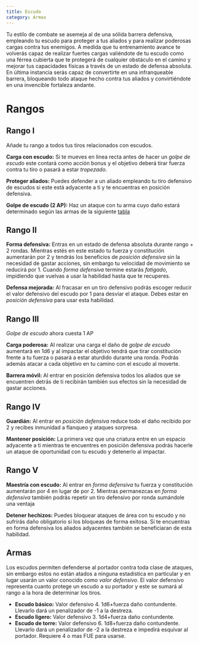 ```yaml
---
title: Escudo
category: Armas
---
```


Tu estilo de combate se asemeja al de una sólida barrera defensiva, empleando tu escudo para proteger a tus aliados y para realizar poderosas cargas contra tus enemigos. A medida que tu entrenamiento avance te volverás capaz de realizar fuertes cargas valiéndote de tu escudo como una férrea cubierta que te protegerá de cualquier obstáculo en el camino y mejorar tus capacidades físicas a través de un estado de defensa absoluta. En última instancia serás capaz de convertirte en una infranqueable barrera, bloqueando todo ataque hecho contra tus aliados y convirtiéndote en una invencible fortaleza andante.

# Rangos

## Rango I

Añade tu rango a todos tus tiros relacionados con escudos.

**Carga con escudo:** Si te mueves en línea recta antes de hacer un *golpe de escudo* este contará como acción bonus y el objetivo deberá tirar fuerza contra tu tiro o pasará a estar *tropezado*.

**Proteger aliados:** Puedes defender a un aliado empleando tu tiro defensivo de escudos si este está adyacente a ti y te encuentras en posición defensiva.

**Golpe de escudo (2 AP):** Haz un ataque con tu arma cuyo daño estará determinado según las armas de la siguiente [tabla](https://raldamain.com/rules/Rangos/Armas/escudo.html#armas)

## Rango II

**Forma defensiva:** Entras en un estado de defensa absoluta durante rango + 2 rondas. Mientras estés en este estado tu fuerza y constitución aumentarán por 2 y tendrás los beneficios de *posición defensiva* sin la necesidad de gastar acciones, sin embargo tu velocidad de movimiento se reducirá por 1. Cuando *forma defensiva* termine estarás *fatigado*, impidiendo que vuelvas a usar la habilidad hasta que te recuperes.

**Defensa mejorada:** Al fracasar en un tiro defensivo podrás escoger reducir el valor defensivo del escudo por 1 para desviar el ataque. Debes estar en *posición defensiva* para usar esta habilidad.

## Rango III

*Golpe de escudo* ahora cuesta 1 AP

**Carga poderosa:** Al realizar una carga el daño de *golpe de escudo* aumentará en 1d6 y al impactar el objetivo tendrá que tirar constitución frente a tu fuerza o pasará a estar aturdido durante una ronda. Podrás además atacar a cada objetivo en tu camino con el escudo al moverte. 

**Barrera móvil:** Al entrar en posición defensiva todos los aliados que se encuentren detrás de ti recibirán también sus efectos sin la necesidad de gastar acciones.

## Rango IV

**Guardián:** Al entrar en *posición defensiva* reduce todo el daño recibido por 2 y recibes inmunidad a flanqueo y ataques sorpresa.

**Mantener posición:** La primera vez que una criatura entre en un espacio adyacente a ti mientras te encuentres en posición defensiva podrás hacerle un ataque de oportunidad con tu escudo y detenerlo al impactar.

## Rango V

**Maestría con escudo:** Al entrar en *forma defensiva* tu fuerza y constitución aumentarán por 4 en lugar de por 2. Mientras permanezcas en *forma defensiva* también podrás repetir un tiro defensivo por ronda sumándole una ventaja

**Detener hechizos:** Puedes bloquear ataques de área con tu escudo y no sufrirás daño obligatorio si los bloqueas de forma exitosa. Si te encuentras en forma defensiva los aliados adyacentes también se beneficiaran de esta habilidad.

## Armas

Los escudos permiten defenderse al portador contra toda clase de ataques, sin embargo estos no están atados a ninguna estadística en particular y en lugar usarán un valor conocido como *valor defensivo*. El valor defensivo representa cuanto protege un escudo a su portador y este se sumará al rango a la hora de determinar los tiros. 

- **Escudo básico:** Valor defensivo 4. 1d6+fuerza daño contundente. Llevarlo dará un penalizador de -1 a la destreza.
- **Escudo ligero:** Valor defensivo 3. 1d4+fuerza daño contundente. 
- **Escudo de torre:** Valor defensivo 6. 1d8+fuerza daño contundente. Llevarlo dará un penalizador de -2 a la destreza e impedirá esquivar al portador. Requiere 4 o mas FUE para usarse.
